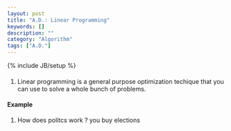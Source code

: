 ```yaml
---
layout: post
title: "A.D.: Linear Programming"
keywords: []
description: ""
category: "Algorithm"
tags: ["A.D."]
---
```

{% include JB/setup %}

####
1. Linear programming is a general purpose optimization techique that you can
   use to solve a whole bunch of problems.


#### Example
1. How does politcs work ? you buy elections
